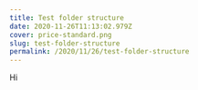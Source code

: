 ```yaml
---
title: Test folder structure
date: 2020-11-26T11:13:02.979Z
cover: price-standard.png
slug: test-folder-structure
permalink: /2020/11/26/test-folder-structure
---
```

Hi